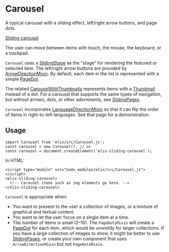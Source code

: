 # Carousel

A typical carousel with a sliding effect, left/right arrow buttons, and page dots.

[Sliding carousel](/demos/carousel.html)

The user can move between items with touch, the mouse, the keyboard, or a trackpad.

`Carousel` uses a [SlidingStage](SlidingStage) as the "stage" for rendering the featured or selected item. The left/right arrow buttons are provided by [ArrowDirectionMixin](ArrowDirectionMixin). By default, each item in the list is represented with a simple [PageDot](PageDot).

The related [CarouselWithThumbnails](CarouselWithThumbnails) represents items with a [Thumbnail](Thumbnail) instead of a dot. For a carousel that supports the same types of navigation, but without arrows, dots, or other adornments, see [SlidingPages](SlidingPages).

`Carousel` incorporates [LanguageDirectionMixin](LanguageDirectionMixin) so that it can flip the order of items in right-to-left languages. See that page for a demonstration.


## Usage

    import Carousel from 'elix/src/Carousel.js';
    const carousel = new Carousel(); // or
    const carousel = document.createElement('elix-sliding-carousel');

In HTML:

    <script type="module" src="node_modules/elix/src/Carousel.js"></script>
    <elix-sliding-carousel>
      <!-- Carousel items such as img elements go here. -->
    </elix-sliding-carousel>

`Carousel` is appropriate when:
* You want to present to the user a collection of images, or a mixture of graphical and textual content.
* You want to let the user focus on a single item at a time.
* The number of items is small (2–10). The `PageDotsMixin` will create a [PageDot](PageDot) for each item, which would be unweildy for larger collections. If you have a large collection of images to show, it might be better to use [SlidingPages](SlidingPages), or create your own component that uses `ArrowDirectionMixin` but not `PageDotsMixin`.
